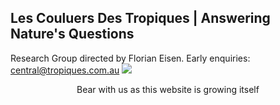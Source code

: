 ## Les Couluers Des Tropiques | Answering Nature's Questions
Research Group directed by Florian Eisen. Early enquiries: central@tropiques.com.au
<img style="mix-blend-mode: multiply;size:50%" src="https://i.pinimg.com/originals/18/42/81/184281f0fe87517a950beb8112c308dd.gif">
<p style="text-align:center;" >Bear with us as this website is growing itself</p>
